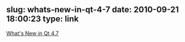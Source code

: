 slug: whats-new-in-qt-4-7
date: 2010-09-21 18:00:23
type: link
---

[What's New in Qt 4.7](http://doc.qt.nokia.com/4.7/qt4-7-intro.html)
